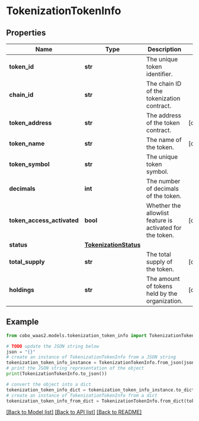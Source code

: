 # TokenizationTokenInfo


## Properties

Name | Type | Description | Notes
------------ | ------------- | ------------- | -------------
**token_id** | **str** | The unique token identifier. | 
**chain_id** | **str** | The chain ID of the tokenization contract. | 
**token_address** | **str** | The address of the token contract. | [optional] 
**token_name** | **str** | The name of the token. | [optional] 
**token_symbol** | **str** | The unique token symbol. | 
**decimals** | **int** | The number of decimals of the token. | 
**token_access_activated** | **bool** | Whether the allowlist feature is activated for the token. | [optional] 
**status** | [**TokenizationStatus**](TokenizationStatus.md) |  | 
**total_supply** | **str** | The total supply of the token. | [optional] 
**holdings** | **str** | The amount of tokens held by the organization. | [optional] 

## Example

```python
from cobo_waas2.models.tokenization_token_info import TokenizationTokenInfo

# TODO update the JSON string below
json = "{}"
# create an instance of TokenizationTokenInfo from a JSON string
tokenization_token_info_instance = TokenizationTokenInfo.from_json(json)
# print the JSON string representation of the object
print(TokenizationTokenInfo.to_json())

# convert the object into a dict
tokenization_token_info_dict = tokenization_token_info_instance.to_dict()
# create an instance of TokenizationTokenInfo from a dict
tokenization_token_info_from_dict = TokenizationTokenInfo.from_dict(tokenization_token_info_dict)
```
[[Back to Model list]](../README.md#documentation-for-models) [[Back to API list]](../README.md#documentation-for-api-endpoints) [[Back to README]](../README.md)


